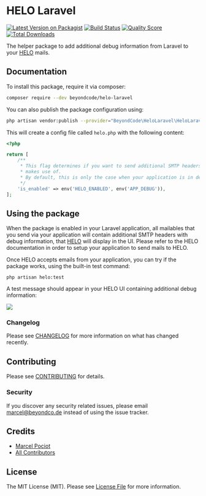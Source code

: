 # HELO Laravel

[![Latest Version on Packagist](https://img.shields.io/packagist/v/beyondcode/helo-laravel.svg?style=flat-square)](https://packagist.org/packages/beyondcode/helo-laravel)
[![Build Status](https://img.shields.io/travis/beyondcode/helo-laravel/master.svg?style=flat-square)](https://travis-ci.org/beyondcode/helo-laravel)
[![Quality Score](https://img.shields.io/scrutinizer/g/beyondcode/helo-laravel.svg?style=flat-square)](https://scrutinizer-ci.com/g/beyondcode/helo-laravel)
[![Total Downloads](https://img.shields.io/packagist/dt/beyondcode/helo-laravel.svg?style=flat-square)](https://packagist.org/packages/beyondcode/helo-laravel)

The helper package to add additional debug information from Laravel to your [HELO](https://usehelo.com) mails.

## Documentation

To install this package, require it via composer:

```bash
composer require --dev beyondcode/helo-laravel
```

You can also publish the package configuration using:

```bash
php artisan vendor:publish --provider="BeyondCode\HeloLaravel\HeloLaravelServiceProvider"
```

This will create a config file called `helo.php` with the following content:

```php
<?php

return [
    /**
     * This flag determines if you want to send additional SMTP headers that will contain the debug output that HELO
     * makes use of.
     * By default, this is only the case when your application is in debug mode.
     */
    'is_enabled' => env('HELO_ENABLED', env('APP_DEBUG')),
];
```

## Using the package

When the package is enabled in your Laravel application, all mailables that you send via your application will contain additional SMTP headers with debug information, that [HELO](https://usehelo.com) will display in the UI.
Please refer to the HELO documentation in order to setup your application to send mails to HELO.

Once HELO accepts emails from your application, you can try if the package works, using the built-in test command:

```
php artisan helo:test
```

A test message should appear in your HELO UI containing additional debug information:

![](./docs/helo.png)

### Changelog

Please see [CHANGELOG](CHANGELOG.md) for more information on what has changed recently.

## Contributing

Please see [CONTRIBUTING](CONTRIBUTING.md) for details.

### Security

If you discover any security related issues, please email marcel@beyondco.de instead of using the issue tracker.

## Credits

- [Marcel Pociot](https://github.com/mpociot)
- [All Contributors](../../contributors)

## License

The MIT License (MIT). Please see [License File](LICENSE.md) for more information.
